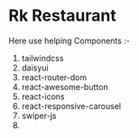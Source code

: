 # Rk Restaurant


Here use helping Components :-

01. tailwindcss
02. daisyui
03. react-router-dom
04. react-awesome-button
05. react-icons
06. react-responsive-carousel
07. swiper-js
08. 